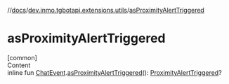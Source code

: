 //[docs](../../index.md)/[dev.inmo.tgbotapi.extensions.utils](index.md)/[asProximityAlertTriggered](as-proximity-alert-triggered.md)



# asProximityAlertTriggered  
[common]  
Content  
inline fun [ChatEvent](../dev.inmo.tgbotapi.types.message.ChatEvents.abstracts/-chat-event/index.md).[asProximityAlertTriggered](as-proximity-alert-triggered.md)(): [ProximityAlertTriggered](../dev.inmo.tgbotapi.types.message.ChatEvents/-proximity-alert-triggered/index.md)?  



